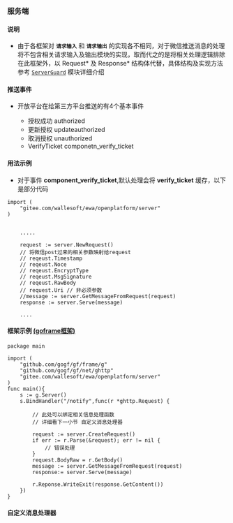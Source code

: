### 服务端

#### 说明
* 由于各框架对 **`请求输入`** 和 **`请求输出`** 的实现各不相同，对于微信推送消息的处理将不包含相关请求输入及输出模块的实现，取而代之的是将相关处理逻辑排除在此框架外，以 Request* 及 Response* 结构体代替，具体结构及实现方法参考 [`ServerGuard`]() 模块详细介绍

#### 推送事件

* 开放平台在给第三方平台推送的有4个基本事件

    * 授权成功      authorized
    * 更新授权      updateauthorized
    * 取消授权      unauthorized
    * VerifyTicket componetn_verify_ticket


#### 用法示例

* 对于事件 **component_verify_ticket**,默认处理会将 **verify_ticket** 缓存，以下是部分代码

```golang
import (
    "gitee.com/wallesoft/ewa/openplatform/server"
)


    .....

    request := server.NewRequest()
    // 将微信post过来的相关参数映射给request
    // reqeust.Timestamp
    // reqeust.Noce
    // reqeust.EncryptType
    // reqeust.MsgSignature
    // reqeust.RawBody
    // request.Uri // 非必须参数
    //message := server.GetMessageFromRequest(request)
    response := server.Serve(message)
    
    ....

```
#### 框架示例 [(goframe框架)](https://www.goframe.org/)
```golang
package main 

import (
    "github.com/gogf/gf/frame/g"
    "github.com/gogf/gf/net/ghttp"
    "gitee.com/wallesoft/ewa/openplatform/server"
)
func main(){
    s := g.Server()
    s.BindHandler("/notify",func(r *ghttp.Request) {
        
        // 此处可以绑定相关信息处理函数
        // 详细看下一小节 自定义消息处理器
        
        request := server.CreateRequest()
        if err := r.Parse(&request); err != nil {
            // 错误处理
        }
        request.BodyRaw = r.GetBody()
        message := server.GetMessageFromRequest(request)
        response:= server.Serve(message)

        r.Reponse.WriteExit(response.GetContent())
    })
}

```
#### 自定义消息处理器